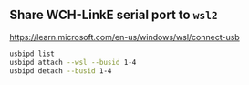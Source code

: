 ## Share WCH-LinkE serial port to `wsl2`

<https://learn.microsoft.com/en-us/windows/wsl/connect-usb>

```bash
usbipd list
usbipd attach --wsl --busid 1-4
usbipd detach --busid 1-4
```
